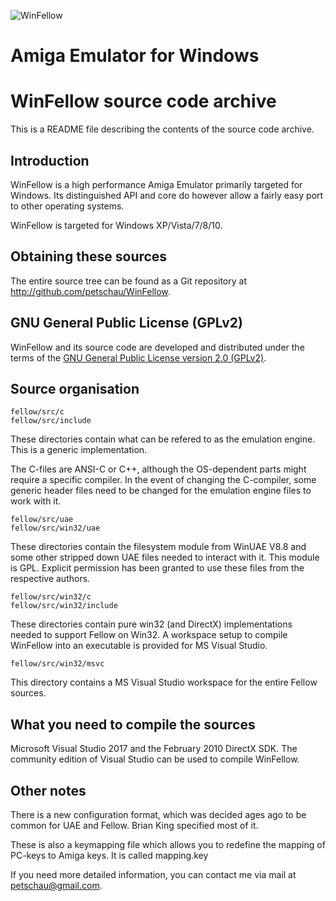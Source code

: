 ![WinFellow](./fellow/Docs/WinFellow/winfellow_logo_large.png)
# Amiga Emulator for Windows

WinFellow source code archive
=============================

This is a README file describing the contents of the source code archive.

Introduction
------------
WinFellow is a high performance Amiga Emulator primarily targeted for Windows.
Its distinguished API and core do however allow a fairly easy port to other operating systems.

WinFellow is targeted for Windows XP/Vista/7/8/10.

Obtaining these sources
-----------------------
The entire source tree can be found as a Git repository at http://github.com/petschau/WinFellow.

GNU General Public License (GPLv2)
----------------------------------
WinFellow and its source code are developed and distributed under the terms of the
[GNU General Public License version 2.0 (GPLv2)](http://www.gnu.org/licenses/old-licenses/gpl-2.0.html).

Source organisation
-------------------
```
fellow/src/c
fellow/src/include
```
These directories contain what can be refered to as the emulation engine. This is a
generic implementation.

The C-files are ANSI-C or C++, although the OS-dependent parts might require a specific
compiler. In the event of changing the C-compiler, some generic header files need to be
changed for the emulation engine files to work with it.
```
fellow/src/uae
fellow/src/win32/uae
```
These directories contain the filesystem module from WinUAE V8.8 and some
other stripped down UAE files needed to interact with it. This module is GPL.
Explicit permission has been granted to use these files from the respective authors.
```
fellow/src/win32/c
fellow/src/win32/include
```
These directories contain pure win32 (and DirectX) implementations needed to
support Fellow on Win32. A workspace setup to compile WinFellow into
an executable is provided for MS Visual Studio.
```
fellow/src/win32/msvc
```
This directory contains a MS Visual Studio workspace for the entire Fellow sources.

What you need to compile the sources
------------------------------------

Microsoft Visual Studio 2017 and the February 2010 DirectX SDK.
The community edition of Visual Studio can be used to compile WinFellow.

Other notes
-----------

There is a new configuration format, which was decided ages ago
to be common for UAE and Fellow. Brian King specified most of it.

These is also a keymapping file which allows you to redefine the
mapping of PC-keys to Amiga keys. It is called mapping.key

If you need more detailed information, you can contact me via mail at
[petschau@gmail.com](mailto:petschau@gmail.com).
